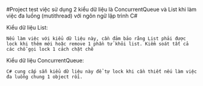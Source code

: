 #Project test việc sử dụng 2 kiểu dữ liệu là ConcurrentQueue và List khi làm việc đa luồng (mutithread) với ngôn ngữ lập trình C#

Kiểu dữ liệu List:

```
Nếu làm việc với kiểu dữ liệu này, cần đảm bảo rằng List phải được lock khi thêm mới hoặc remove 1 phần tử khỏi list. Kiểm soát tất cả các chỗ gọi lock 1 cách chặt chẽ
```

Kiểu dữ liệu ConcurrentQueue:

```
C# cung cấp sẵn kiểu dữ liệu này để tự lock khi cần thiết nếu làm việc đa luồng chung 1 object rồi.
```
